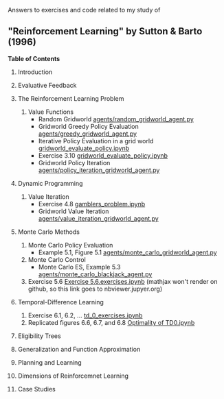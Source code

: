 Answers to exercises and code related to my study of
## "Reinforcement Learning" by Sutton & Barto (1996)

**Table of Contents**

1. Introduction
1. Evaluative Feedback
1. The Reinforcement Learning Problem
    1. Value Functions
        - Random Gridworld [agents/random_gridworld_agent.py](https://github.com/PeterMitrano/sutton_and_barto_rl/blob/master/agents/random_gridworld_agent.py)
        - Gridworld Greedy Policy Evaluation [agents/greedy_gridworld_agent.py](https://github.com/PeterMitrano/sutton_and_barto_rl/blob/master/agents/greedy_gridworld_agent.py)
        - Iterative Policy Evaluation in a grid world [gridworld_evaluate_policy.ipynb](https://github.com/PeterMitrano/sutton_and_barto_rl/blob/master/gridworld_evaluate_policy.ipynb)
        - Exercise 3.10 [gridworld_evaluate_policy.ipynb](https://github.com/PeterMitrano/sutton_and_barto_rl/blob/master/gridworld_evaluate_policy.ipynb)
        - Gridworld Policy Iteration [agents/policy_iteration_gridworld_agent.py](https://github.com/PeterMitrano/sutton_and_barto_rl/blob/master/agents/policy_iteration_gridworld_agent.py)


1. Dynamic Programming
    1. Value Iteration
        - Exercise 4.8 [gamblers_problem.ipynb](https://github.com/PeterMitrano/sutton_and_barto_rl/blob/master/gamblers_problem.ipynb)
        - Gridworld Value Iteration [agents/value_iteration_gridworld_agent.py](https://github.com/PeterMitrano/sutton_and_barto_rl/blob/master/agents/value_iteration_gridworld_agent.py)

1. Monte Carlo Methods
    1. Monte Carlo Policy Evaluation
        - Example 5.1, Figure 5.1 [agents/monte_carlo_gridworld_agent.py](https://github.com/PeterMitrano/sutton_and_barto_rl/blob/master/agents/monte_carlo_gridworld_agent.py)
    1. Monte Carlo Control
        - Monte Carlo ES, Example 5.3 [agents/monte_carlo_blackjack_agent.py](https://github.com/PeterMitrano/sutton_and_barto_rl/blob/master/agents/monte_carlo_blackjack_agent.py)
    1. Exercise 5.6 [Exercise 5.6.exercises.ipynb](https://nbviewer.jupyter.org/github/PeterMitrano/sutton_and_barto_rl/blob/master/Exercise%205.6.ipynb) (mathjax won't render on github, so this link goes to nbviewer.jupyer.org)

1. Temporal-Difference Learning
    1. Exercise 6.1, 6.2, ... [td_0_exercises.ipynb](https://github.com/PeterMitrano/sutton_and_barto_rl/blob/master/td_0_exercises.ipynb)
    1. Replicated figures 6.6, 6.7, and 6.8 [Optimality of TD0.ipynb](https://github.com/PeterMitrano/sutton_and_barto_rl/blob/master/Optimality%20of%20TD0.ipynb)

1. Eligibility Trees
1. Generalization and Function Approximation
1. Planning and Learning
1. Dimensions of Reinforcemnet Learning
1. Case Studies
